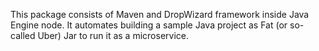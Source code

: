 This package consists of Maven and DropWizard framework inside Java Engine node. It automates building a sample Java project as Fat (or so-called Uber) Jar to run it as a microservice.
